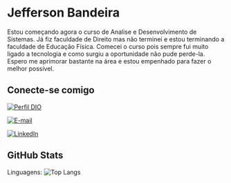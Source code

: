 # Jefferson Bandeira


Estou começando agora o curso de Analise e Desenvolvimento de Sistemas. Já fiz faculdade de Direito mas não terminei e estou terminando a faculdade de Educação Física. Comecei o curso pois sempre fui muito ligado a tecnologia e como surgiu a oportunidade não pude perde-la. Espero me aprimorar bastante na área e estou empenhado para fazer o melhor possível.

## Conecte-se comigo

[![Perfil DIO](https://img.shields.io/badge/-Meu%20Perfil%20na%20DIO-30A3DC?style=for-the-badge)](https://web.dio.me/users/jeffdiger/)

[![E-mail](https://img.shields.io/badge/-Email-000?style=for-the-badge&logo=microsoft-outlook&logoColor=E94D5F)](mailto:jefferson_bandeira@yahoo.com.br)

[![LinkedIn](https://img.shields.io/badge/-LinkedIn-000?style=for-the-badge&logo=linkedin&logoColor=30A3DC)](https://www.linkedin.com/in/jeffdiger/)





## GitHub Stats

Linguagens:
![Top Langs](https://github-readme-stats-git-masterrstaa-rickstaa.vercel.app/api/top-langs/?username=jeffdiger&bg_color=000&border_color=30A3DC&title_color=E94D5F&text_color=FFF)

